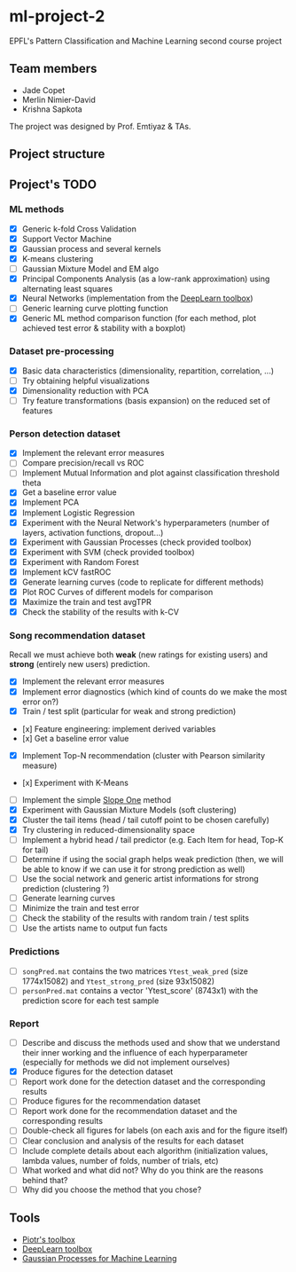 ml-project-2
============

EPFL's Pattern Classification and Machine Learning second course project

Team members
------------

- Jade Copet
- Merlin Nimier-David
- Krishna Sapkota

The project was designed by Prof. Emtiyaz & TAs.

Project structure
-----------------


Project's TODO
--------------

### ML methods

- [X] Generic k-fold Cross Validation
- [X] Support Vector Machine
- [X] Gaussian process and several kernels
- [X] K-means clustering
- [ ] Gaussian Mixture Model and EM algo
- [x] Principal Components Analysis (as a low-rank approximation) using alternating least squares
- [X] Neural Networks (implementation from the [DeepLearn toolbox](https://github.com/rasmusbergpalm/DeepLearnToolbox/archive/))
- [ ] Generic learning curve plotting function
- [X] Generic ML method comparison function (for each method, plot achieved test error & stability with a boxplot)

### Dataset pre-processing

- [x] Basic data characteristics (dimensionality, repartition, correlation, ...)
- [ ] Try obtaining helpful visualizations
- [x] Dimensionality reduction with PCA
- [ ] Try feature transformations (basis expansion) on the reduced set of features

### Person detection dataset

- [X] Implement the relevant error measures
- [ ] Compare precision/recall vs ROC
- [ ] Implement Mutual Information and plot against classification threshold theta
- [X] Get a baseline error value
- [X] Implement PCA
- [X] Implement Logistic Regression
- [X] Experiment with the Neural Network's hyperparameters (number of layers, activation functions, dropout...)
- [X] Experiment with Gaussian Processes (check provided toolbox)
- [X] Experiment with SVM (check provided toolbox)
- [X] Experiment with Random Forest
- [X] Implement kCV fastROC
- [X] Generate learning curves (code to replicate for different methods)
- [X] Plot ROC Curves of different models for comparison
- [X] Maximize the train and test avgTPR
- [X] Check the stability of the results with k-CV

### Song recommendation dataset

Recall we must achieve both **weak** (new ratings for existing users) and **strong** (entirely new users) prediction.

- [x] Implement the relevant error measures
- [x] Implement error diagnostics (which kind of counts do we make the most error on?)
- [x] Train / test split (particular for weak and strong prediction)
- [x] Feature engineering: implement derived variables
- [x] Get a baseline error value
- [x] Implement Top-N recommendation (cluster with Pearson similarity measure)
- [x] Experiment with K-Means
- [ ] Implement the simple [Slope One](http://arxiv.org/pdf/cs/0702144v2.pdf) method
- [x] Experiment with Gaussian Mixture Models (soft clustering)
- [x] Cluster the tail items (head / tail cutoff point to be chosen carefully)
- [x] Try clustering in reduced-dimensionality space
- [ ] Implement a hybrid head / tail predictor (e.g. Each Item for head, Top-K for tail)
- [ ] Determine if using the social graph helps weak prediction (then, we will be able to know if we can use it for strong prediction as well)
- [ ] Use the social network and generic artist informations for strong prediction (clustering ?)
- [ ] Generate learning curves
- [ ] Minimize the train and test error
- [ ] Check the stability of the results with random train / test splits
- [ ] Use the artists name to output fun facts

### Predictions

- [ ] `songPred.mat` contains the two matrices `Ytest_weak_pred` (size 1774x15082) and `Ytest_strong_pred` (size 93x15082)
- [ ] `personPred.mat` contains a vector 'Ytest_score' (8743x1) with the prediction score for each test sample

### Report

- [ ] Describe and discuss the methods used and show that we understand their inner working and the influence of each hyperparameter (especially for methods we did not implement ourselves)
- [X] Produce figures for the detection dataset
- [ ] Report work done for the detection dataset and the corresponding results
- [ ] Produce figures for the recommendation dataset
- [ ] Report work done for the recommendation dataset and the corresponding results
- [ ] Double-check all figures for labels (on each axis and for the figure itself)
- [ ] Clear conclusion and analysis of the results for each dataset
- [ ] Include complete details about each algorithm (initialization values, lambda values, number of folds, number of trials, etc)
- [ ] What worked and what did not? Why do you think are the reasons behind that?
- [ ] Why did you choose the method that you chose?

Tools
-----

- [Piotr's toolbox](http://vision.ucsd.edu/~pdollar/toolbox/doc/)
- [DeepLearn toolbox](https://github.com/rasmusbergpalm/DeepLearnToolbox/archive/)
- [Gaussian Processes for Machine Learning](http://www.gaussianprocess.org/gpml/code/matlab/doc/)
